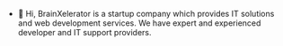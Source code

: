 - 👋 Hi, 
BrainXelerator is a startup company which provides IT solutions and web development services. 
We have expert and experienced developer and IT support providers.

